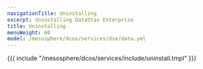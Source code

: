 ```yaml
---
navigationTitle: Uninstalling 
excerpt: Uninstalling DataStax Enterprise
title: Uninstalling 
menuWeight: 60
model: /mesosphere/dcos/services/dse/data.yml
---
```


{{{ include "/mesosphere/dcos/services/include/uninstall.tmpl" }}}
